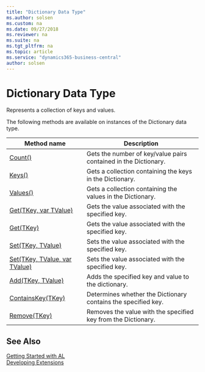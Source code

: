 ```yaml
---
title: "Dictionary Data Type"
ms.author: solsen
ms.custom: na
ms.date: 09/27/2018
ms.reviewer: na
ms.suite: na
ms.tgt_pltfrm: na
ms.topic: article
ms.service: "dynamics365-business-central"
author: solsen
---
```

[//]: # (START>DO_NOT_EDIT)
[//]: # (IMPORTANT:Do not edit any of the content between here and the END>DO_NOT_EDIT.)
[//]: # (Any modifications should be made in the .resx files in the ModernDev repo.)
# Dictionary Data Type
Represents a collection of keys and values.


The following methods are available on instances of the Dictionary data type.

|Method name|Description|
|-----------|-----------|
|[Count()](dictionary-count-method.md)|Gets the number of key/value pairs contained in the Dictionary.|
|[Keys()](dictionary-keys-method.md)|Gets a collection containing the keys in the Dictionary.|
|[Values()](dictionary-values-method.md)|Gets a collection containing the values in the Dictionary.|
|[Get(TKey, var TValue)](dictionary-get-tkey-tvalue-method.md)|Gets the value associated with the specified key.|
|[Get(TKey)](dictionary-get-tkey-method.md)|Gets the value associated with the specified key.|
|[Set(TKey, TValue)](dictionary-set-tkey-tvalue-method.md)|Sets the value associated with the specified key.|
|[Set(TKey, TValue, var TValue)](dictionary-set-tkey-tvalue-tvalue-method.md)|Sets the value associated with the specified key.|
|[Add(TKey, TValue)](dictionary-add-method.md)|Adds the specified key and value to the dictionary.|
|[ContainsKey(TKey)](dictionary-containskey-method.md)|Determines whether the Dictionary contains the specified key.|
|[Remove(TKey)](dictionary-remove-method.md)|Removes the value with the specified key from the Dictionary.|

[//]: # (IMPORTANT: END>DO_NOT_EDIT)
## See Also  
[Getting Started with AL](../devenv-get-started.md)  
[Developing Extensions](../devenv-dev-overview.md)  